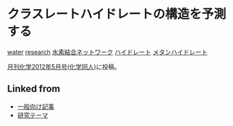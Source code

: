 # クラスレートハイドレートの構造を予測する

[water](water.md) [research](research.md) [水素結合ネットワーク](水素結合ネットワーク.md) [ハイドレート](ハイドレート.md) [メタンハイドレート](メタンハイドレート.md)

[月刊化学2012年5月号(化学同人)](https://www.kagakudojin.co.jp/book/b100534.html)に投稿。



## Linked from

* [一般向け記事](一般向け記事.md)
* [研究テーマ](研究テーマ.md)
